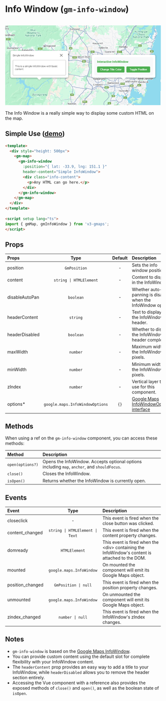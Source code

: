 # Info Window (`gm-info-window`)

<br />

<div class="v3-gmaps-screenshot">
  <img src="../img/info-window.png">
  <p>The Info Window is a really simple way to display some custom HTML on the map.</p>
</div>

## Simple Use ([demo](https://vue-bujcvu.stackblitz.io/info-window))

```html
<template>
  <div style="height: 500px">
    <gm-map>
      <gm-info-window 
        :position="{ lat: -33.9, lng: 151.1 }" 
        header-content="Simple InfoWindow">
        <div class="info-content">
          <p>Any HTML can go here.</p>
        </div>
      </gm-info-window>
    </gm-map>
  </div>
</template>

<script setup lang="ts">
import { gmMap, gmInfoWindow } from 'v3-gmaps';
</script>
```

## Props

| Props          |              Type               | Default | Description                                                                                                                                    |
| :------------- | :-----------------------------: | :-----: | :--------------------------------------------------------------------------------------------------------------------------------------------- |
| position       |          `GmPosition`           |    -    | Sets the info window position.                                                                                                                 |
| content        |     `string \| HTMLElement`     |    -    | Content to display in the InfoWindow.                                                                                                          |
| disableAutoPan |            `boolean`            |    -    | Whether auto-panning is disabled when the InfoWindow opens.                                                                                    |
| headerContent  |            `string`             |    -    | Text to display in the InfoWindow header.                                                                                                      |
| headerDisabled |            `boolean`            |    -    | Whether to disable the InfoWindow header completely.                                                                                           |
| maxWidth       |            `number`             |    -    | Maximum width of the InfoWindow in pixels.                                                                                                     |
| minWidth       |            `number`             |    -    | Minimum width of the InfoWindow in pixels.                                                                                                     |
| zIndex         |            `number`             |    -    | Vertical layer to use for this component.                                                                                                      |
| options\*      | `google.maps.InfoWindowOptions` |  `{}`   | [Google Maps InfoWindowOptions interface](https://developers.google.com/maps/documentation/javascript/reference/info-window#InfoWindowOptions) |

## Methods

When using a ref on the `gm-info-window` component, you can access these methods:

| Method           | Description                                                                                  |
| :--------------- | :------------------------------------------------------------------------------------------- |
| `open(options?)` | Opens the InfoWindow. Accepts optional options including `map`, `anchor`, and `shouldFocus`. |
| `close()`        | Closes the InfoWindow.                                                                       |
| `isOpen()`       | Returns whether the InfoWindow is currently open.                                            |

## Events

| Event            |              Type               | Description                                                                                       |
| :--------------- | :-----------------------------: | :------------------------------------------------------------------------------------------------ |
| closeclick       |                -                | This event is fired when the close button was clicked.                                            |
| content_changed  | `string \| HTMLElement \| Text` | This event is fired when the content property changes.                                            |
| domready         |          `HTMLElement`          | This event is fired when the &lt;div> containing the InfoWindow's content is attached to the DOM. |
| mounted          |    `google.maps.InfoWindow`     | On mounted the component will emit its Google Maps object.                                        |
| position_changed |      `GmPosition \| null`       | This event is fired when the position property changes.                                           |
| unmounted        |    `google.maps.InfoWindow`     | On unmounted the component will emit its Google Maps object.                                      |
| zindex_changed   |        `number \| null`         | This event is fired when the InfoWindow's zIndex changes.                                         |

## Notes

- `gm-info-window` is based on the [Google Maps InfoWindow](https://developers.google.com/maps/documentation/javascript/reference/info-window).
- You can provide custom content using the default slot for complete flexibility with your InfoWindow content.
- The `headerContent` prop provides an easy way to add a title to your InfoWindow, while `headerDisabled` allows you to remove the header section entirely.
- Accessing the Vue component with a reference also provides the exposed methods of `close()` and `open()`, as well as the boolean state of `isOpen`.
